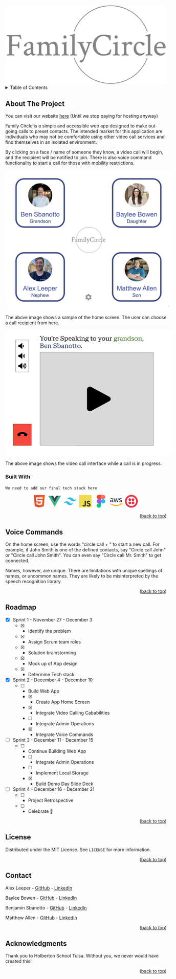 <a name="readme-top"></a>
<!-- PROJECT LOGO -->
<!--suppress HtmlDeprecatedAttribute -->
<br />
<div align="center">
  <a href="https://github.com/Family-Circle-capstone/family-circle-capstone">
    <img src="family-circle/src/assets/readme/logo.png" alt="FamilyCircle Logo">
  </a>
</div>
<!-- TABLE OF CONTENTS -->
<details>
  <summary>Table of Contents</summary>
  <ol>
    <li>
      <a href="#about-the-project">About The Project</a>
      <ul>
        <li><a href="#built-with">Built With</a></li>
      </ul>
    </li>
    <li><a href="#usage">Usage</a></li>
    <li><a href="#roadmap">Roadmap</a></li>
    <li><a href="#contributing">Contributing</a></li>
    <li><a href="#contact">Contact</a></li>
    <li><a href="#acknowledgments">Acknowledgments</a></li>
  </ol>
</details>


<!-- ABOUT THE PROJECT -->
## About The Project
You can visit our website [here](http://www.familycircle.site) (Until we stop paying for hosting anyway)

Family Circle is a simple and accessible web app designed to make out-going calls to preset contacts. The intended market for this application are individuals who may not be comfortable using other video call services and find themselves in an isolated environment.

By clicking on a face / name of someone they know, a video call will begin, and the recipient will be notified to join. There is also voice command functionality to start a call for those with mobility restrictions.

<div align="center">
    <img style='border: 8px solid #FFFFFF' src="family-circle/src/assets/readme/home_screen.png" alt="Logo">
</div>

The above image shows a sample of the home screen. The user can choose a call recipient from here.

<div align="center">
    <img style='border: 8px solid #FFFFFF' src="family-circle/src/assets/readme/video_interface.jpg" alt="Logo">
</div>

The above image shows the video call interface while a call is in progress.

### Built With
`We need to add our final tech stack here`

<div align=center>
  <img src="https://github.com/devicons/devicon/blob/master/icons/html5/html5-original.svg" title="HTML5" alt="HTML5" width="40" height="40"/>&nbsp;
  <img src="https://github.com/devicons/devicon/blob/master/icons/vuejs/vuejs-original.svg" title="Vue" alt="Vue" width="40" height="40"/>&nbsp;
  <img src="https://github.com/devicons/devicon/blob/master/icons/tailwindcss/tailwindcss-plain.svg" title="TailwindsCSS" alt="TailwindsCSS" height="40" width="40"/>&nbsp;
  <img src="https://github.com/devicons/devicon/blob/master/icons/javascript/javascript-original.svg" title="JavaScript" alt="JavaScript" width="40" height="40"/>&nbsp;
  <img src="https://github.com/devicons/devicon/blob/master/icons/figma/figma-original.svg" title="Figma" alt="Figma" width="40" height="40"/>&nbsp;
  <img src="family-circle/src/assets/readme/aws-svgrepo-com.svg" title="AWS" alt="AWS" width="40" height="40"/>&nbsp;
  <img src="family-circle/src/assets/readme/twilio-svgrepo-com.svg" title="Twilio" alt="Twilio" width="40" height="40"/>&nbsp;
</div>

<p align="right">(<a href="#readme-top">back to top</a>)</p>

<!-- USAGE EXAMPLES -->
## Voice Commands
On the home screen, use the words "circle call + <name>" to start a new call. For example, if John Smith is one of the defined contacts, say "Circle call John" or "Circle call John Smith". You can even say "Circle call Mr. Smith" to get connected.

Names, however, are unique. There are limitations with unique spellings of names, or uncommon names. They are likely to be misinterpreted by the speech recognition library.

<p align="right">(<a href="#readme-top">back to top</a>)</p>

<!-- ROADMAP -->
## Roadmap

- [x] Sprint 1 - November 27 - December 3
    - [x] - Identify the problem
    - [x] - Assign Scrum team roles
    - [x] - Solution brainstorming
    - [x] - Mock up of App design
    - [x] - Determine Tech stack
- [x] Sprint 2 - December 4 - December 10
    - [ ] - Build Web App
      - [x] - Create App Home Screen
      - [x] - Integrate Video Calling Cababilities
      - [ ] - Integrate Admin Operations
      - [x] - Integrate Voice Commands
- [ ] Sprint 3 - December 11 - December 15
    - [ ] - Continue Building Web App
      - [ ] - Integrate Admin Operations
      - [ ] - Implement Local Storage
      - [x] - Build Demo Day Slide Deck
- [ ] Sprint 4 - December 16 - December 21
    - [ ] - Project Retrospective
    - [ ] - Celebrate :tada:

<p align="right">(<a href="#readme-top">back to top</a>)</p>

<!-- LICENSE -->
## License

Distributed under the MIT License. See `LICENSE` for more information.

<p align="right">(<a href="#readme-top">back to top</a>)</p>

<!-- CONTACT -->
## Contact

Alex Leeper - [GitHub](https://github.com/alixvox?tab=repositories) - [LinkedIn](https://www.linkedin.com/in/jalexleeper/)

Baylee Bowen - [GitHub](https://github.com/b-duncs) - [LinkedIn](https://www.linkedin.com/in/baylee-bowen/)

Benjamin Sbanotto - [GitHub](https://github.com/bsbanotto) - [LinkedIn](https://www.linkedin.com/in/ben-sbanotto/)

Matthew Allen - [GitHub](https://github.com/mdallen5393) - [LinkedIn](https://www.linkedin.com/in/itsmatthewallen/)


<p align="right">(<a href="#readme-top">back to top</a>)</p>

<!-- ACKNOWLEDGMENTS -->
## Acknowledgments

Thank you to Holberton School Tulsa. Without you, we never would have created this!

<p align="right">(<a href="#readme-top">back to top</a>)</p>
